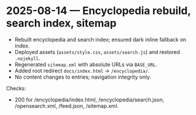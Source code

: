 # 2025-08-14 — Encyclopedia rebuild, search index, sitemap

- Rebuilt encyclopedia and search index; ensured dark inline fallback on index.
- Deployed assets (`assets/style.css`, `assets/search.js`) and restored `.nojekyll`.
- Regenerated `sitemap.xml` with absolute URLs via `BASE_URL`.
- Added root redirect `docs/index.html` → `/encyclopedia/`.
- No content changes to entries; navigation integrity only.

Checks:
- 200 for /encyclopedia/index.html, /encyclopedia/search.json, /opensearch.xml, /feed.json, /sitemap.xml.
